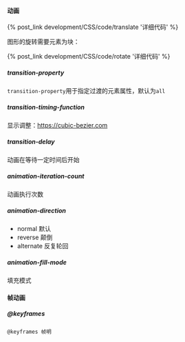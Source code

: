 #### 动画

{% post_link development/CSS/code/translate '详细代码' %}

图形的旋转需要元素为块：

{% post_link development/CSS/code/rotate '详细代码' %}

##### transition-property

`transition-property`用于指定过渡的元素属性，默认为`all`

##### transition-timing-function

显示调整：https://cubic-bezier.com

##### transition-delay

动画在等待一定时间后开始

##### animation-iteration-count

动画执行次数

##### animation-direction

* normal 默认
* reverse 颠倒
* alternate 反复轮回

##### animation-fill-mode

填充模式

#### 帧动画

##### @keyframes

`@keyframes 帧明`

